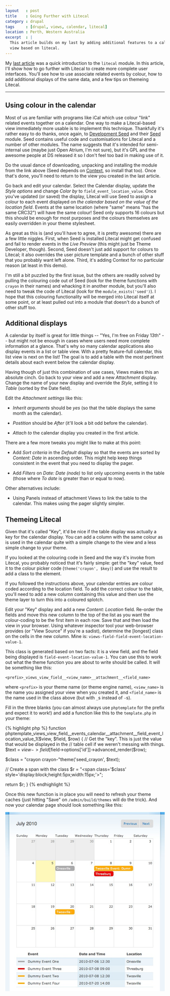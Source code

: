 ```yaml
---
layout   : post
title    : Going Further with Litecal
category : drupal
tags     : [drupal, views, calendar, litecal]
location : Perth, Western Australia
excerpt  : |
  This article builds on my last by adding additional features to a calendar 
  view based on litecal.
---
```


My [last article](/2010/using-litecal/) was a quick introduction to the
`litecal` module. In this article, I'll show how to go further with Litecal to
create more complete user interfaces. You'll see how to use associate related
events by colour, how to add additional displays of the same data, and a few
tips on themeing Litecal.

----

## Using colour in the calendar

Most of us are familiar with programs like iCal which use colour "link"
related events together on a calendar. One way to make a Litecal-based view
immediately more usable is to implement this technique. Thankfully it's rather
easy to do thanks, once again, to [Development Seed][ds] and their
[Seed][seed] module. Seed contains useful code and customisations for Litecal
and a number of other modules. The name suggests that it's intended for
semi-internal use (maybe just Open Atrium, I'm not sure), but it's GPL and the
awesome people at DS released it so I don't feel too bad in making use of it.

[seed]: http://code.developmentseed.org/node/176
[ds]: http://developmentseed.org/

Do the usual dance of downloading, unpacking and installing the module from
the link above (Seed depends on [Context][context], so install that too). Once
that's done, you'll need to return to the view you created in the last
article.

[context]: http://drupal.org/project/context

Go back and edit your calendar. Select the Calendar display, update the *Style
options* and change *Color by* to `field_event_location_value`. Once you've
updated (or saved) the display, Litecal will use Seed to assign a colour to
each event displayed on *the calendar based on the value of the location
field*. Events at the same location (where "same" means "has the same CRC32")
will have the same colour! Seed only supports 16 colours but this should be
enough for most purposes and the colours themselves are easily overridden in
your theme stylesheet.

As great as this is (and you'll have to agree, it is pretty awesome) there are
a few little niggles. First, when Seed is installed Litecal might get confused
and fail to render events in the *Live Preview* (this might just be Theme
Developer, though). Second, Seed doesn't just add support for colours to
Litecal; it also overrides the user picture template and a bunch of other
stuff that you probably want left alone. Third, it's adding Context for no
particular reason (at least in this demo).

I'm still a bit puzzled by the first issue, but the others are readily solved
by pulling the colouring code out of Seed (look for the theme functions with
`crayon` in their names) and whacking it in another module, but you'll also
need to tweak the code of Litecal (look for the `module_exists('seed')`). I
hope that this colouring functionality will be merged into Litecal itself at
some point, or at least pulled out into a module that doesn't do a bunch of
other stuff too.

## Additional displays

A calendar by itself is great for little things -- "Yes, I'm free on Friday
13th" -- but might not be enough in cases where users need more complete
information at a glance. That's why so many calendar applications also display
events in a list or table view. With a pretty feature-full calendar, this list
view is next on the list! The goal is to add a table with the most pertinent
details about each event below the calendar display.

Having though of just this combination of use cases, Views makes this an
absolute cinch. Go back to your view and add a new *Attachment* display.
Change the name of your new display and override the *Style*, setting it to
*Table* (sorted by the Date field).

Edit the *Attachment settings* like this:

* *Inherit arguments* should be *yes* (so that the table displays the same
  month as the calendar).

* *Postition* should be *After* (it'll look a bit odd before the calendar).

* *Attach to* the calendar display you created in the first article.

There are a few more tweaks you might like to make at this point:

* Add *Sort criteria* in the *Default* display so that the events are sorted
  by *Content: Date* in ascending order. This might help keep things
  consistent in the event that you need to display the pager.

* Add *Filters* on *Date: Date (node)* to list only upcoming events in the
  table (those where *To date* is greater than or equal to now).

Other alternatives include:

* Using Panels instead of attachment Views to link the table to the calendar.
  This makes using the pager slightly simpler.

## Themeing Litecal

Given that it's called "Key", it'd be nice if the table display was actually a
key for the calendar display. You can add a column with the same colour as is
used in the calendar quite with a simple change to the view and a less simple
change to your theme. 

If you looked at the colouring code in Seed and the way it's invoke from
Litecal, you probably noticed that it's fairly simple: get the "key" value,
feed it to the colour picker code (`theme('crayon', $key)`) and use the result
to add a class to the element.

If you followed the instructions above, your calendar entries are colour coded
according to the location field. To add the correct colour to the table,
you'll need to add a new column containing this value and then use the theme
layer to turn this into a coloured splotch.

Edit your "Key" display and add a new *Content: Location* field. Re-order the
fields and move this new column to the top of the list as you want the
colour-coding to be the first item in each row. Save that and then load the
view in your browser. Using whatever inspector tool your web-browser provides
(or "View Source" if you're a sadist), determine the [longest] class on the
cells in the new column. Mine is: `views-field-field-event-location-value-1`.

This class is generated based on two facts: it is a view field, and the field
being displayed is `field-event-location-value-1`. You can use this to work
out what the theme function you are about to write should be called. It will
be something like this:

    <prefix>_views_view_field__<view_name>__attachment__<field_name>

where `<prefix>` is your theme name (or theme engine name), `<view_name>` is
the name you assigned your view when you created it, and `<field_name>` is the
name used in the class above (but with `_`s instead of `-`s).

Fill in the three blanks (you can almost always use `phptemplate` for the
prefix and expect it to work!) and add a function like this to the
`template.php` in your theme:

{% highlight php %}
function phptemplate_views_view_field__events_calendar__attachment__field_event_location_value_1($view, $field, $row)
{
  // Get the "key". This is just the value that would be displayed in the 
  // table cell if we weren't messing with things.
  $text = $view->field[$field->options['id']]->advanced_render($row);
  
  $class = "crayon crayon-"theme('seed_crayon', $text);
  
  // Create a span with the class 
  $r = "<span class='$class' style='display:block;height:5px;width:15px;'></span>";
  
  return $r;
}
{% endhighlight %}

Once this new function is in place you will need to refresh your theme caches
(just hitting "Save" on `/admin/build/themes` will do the trick). And now your
calendar page should look something like this:

![The finished calendar](/files/files/2010/07/litecal-themed-calendar.jpg)